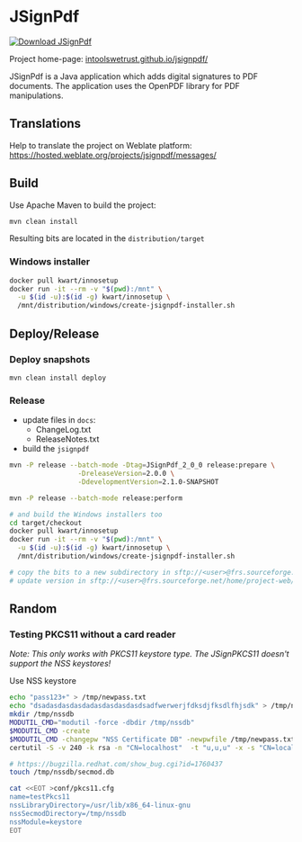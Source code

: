 # JSignPdf

[![Download JSignPdf](https://img.shields.io/sourceforge/dm/jsignpdf.svg)](https://sourceforge.net/projects/jsignpdf/files/latest/download)

Project home-page: [intoolswetrust.github.io/jsignpdf/](https://intoolswetrust.github.io/jsignpdf/)

JSignPdf is a Java application which adds digital signatures to PDF documents. 
The application uses the OpenPDF library for PDF manipulations.

## Translations
Help to translate the project on Weblate platform: https://hosted.weblate.org/projects/jsignpdf/messages/

## Build

Use Apache Maven to build the project:

```bash
mvn clean install
```

Resulting bits are located in the `distribution/target`

### Windows installer

```bash
docker pull kwart/innosetup
docker run -it --rm -v "$(pwd):/mnt" \
  -u $(id -u):$(id -g) kwart/innosetup \
  /mnt/distribution/windows/create-jsignpdf-installer.sh
```

## Deploy/Release

### Deploy snapshots

```
mvn clean install deploy
```

### Release

* update files in `docs`:
  * ChangeLog.txt
  * ReleaseNotes.txt
* build the `jsignpdf`

```bash
mvn -P release --batch-mode -Dtag=JSignPdf_2_0_0 release:prepare \
                 -DreleaseVersion=2.0.0 \
                 -DdevelopmentVersion=2.1.0-SNAPSHOT

mvn -P release --batch-mode release:perform

# and build the Windows installers too
cd target/checkout
docker pull kwart/innosetup
docker run -it --rm -v "$(pwd):/mnt" \
  -u $(id -u):$(id -g) kwart/innosetup \
  /mnt/distribution/windows/create-jsignpdf-installer.sh

# copy the bits to a new subdirectory in sftp://<user>@frs.sourceforge.net/home/frs/project/jsignpdf
# update version in sftp://<user>@frs.sourceforge.net/home/project-web/jsignpdf/htdocs

```

## Random

### Testing PKCS11 without a card reader

*Note: This only works with PKCS11 keystore type. The JSignPKCS11 doesn't support the NSS keystores!*

Use NSS keystore

```bash
echo "pass123+" > /tmp/newpass.txt
echo "dsadasdasdasdadasdasdasdasdsadfwerwerjfdksdjfksdlfhjsdk" > /tmp/noise.txt
mkdir /tmp/nssdb
MODUTIL_CMD="modutil -force -dbdir /tmp/nssdb"
$MODUTIL_CMD -create
$MODUTIL_CMD -changepw "NSS Certificate DB" -newpwfile /tmp/newpass.txt
certutil -S -v 240 -k rsa -n "CN=localhost"  -t "u,u,u" -x -s "CN=localhost" -d /tmp/nssdb -f /tmp/newpass.txt -z /tmp/noise.txt

# https://bugzilla.redhat.com/show_bug.cgi?id=1760437
touch /tmp/nssdb/secmod.db

cat <<EOT >conf/pkcs11.cfg
name=testPkcs11
nssLibraryDirectory=/usr/lib/x86_64-linux-gnu
nssSecmodDirectory=/tmp/nssdb
nssModule=keystore
EOT
```
